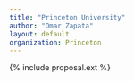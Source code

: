 ```yaml
---
title: "Princeton University"
author: "Omar Zapata"
layout: default
organization: Princeton
---
```


{% include proposal.ext %}
